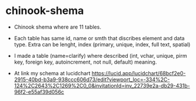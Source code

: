 # chinook-shema
* Chinook shema where are 11 tables. 
* Each table has same id, name or smth that discribes element and data type. Extra can be lenght, index (primary, unique, index, full text, spatial)
* I made a table (name=clarify) where described (int, vchar, unique, pirm key, foreign key, autoincrement, not null, default) meaning.

* At link my schema at lucidchart
https://lucid.app/lucidchart/68bcf2e0-2915-40bd-b3a9-938ccc606d73/edit?viewport_loc=-334%2C-124%2C2643%2C1269%2C0_0&invitationId=inv_22739e2a-db29-431b-96f2-e55af39d056c

